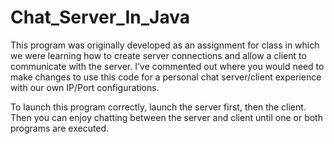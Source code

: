 # Chat_Server_In_Java

This program was originally developed as an assignment for class in which we were learning how to create server connections and allow a client to communicate with the server. I've commented out where you would need to make changes to use this code for a personal chat server/client experience with our own IP/Port configurations.

To launch this program correctly, launch the server first, then the client. Then you can enjoy chatting between the server and client until one or both programs are executed.

